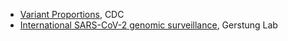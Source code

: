 - [Variant Proportions](https://covid.cdc.gov/covid-data-tracker/#variant-proportions), CDC
- [International SARS-CoV-2 genomic surveillance](https://github.com/gerstung-lab/SARS-CoV-2-International), Gerstung Lab
